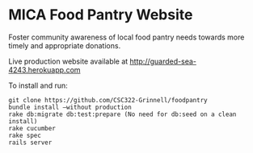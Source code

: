 MICA Food Pantry Website
==========

Foster community awareness of local food pantry needs towards more timely and appropriate donations.

Live production website available at http://guarded-sea-4243.herokuapp.com

To install and run: 

    git clone https://github.com/CSC322-Grinnell/foodpantry
    bundle install –without production
    rake db:migrate db:test:prepare (No need for db:seed on a clean install)
    rake cucumber
    rake spec
    rails server


